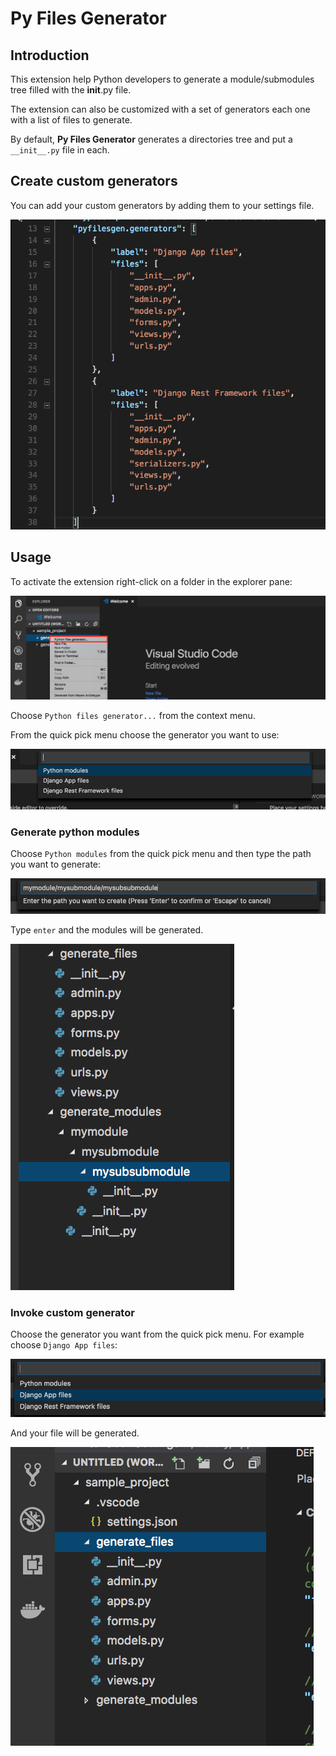 # Py Files Generator

## Introduction

This extension help Python developers to generate a module/submodules tree filled with the __init__.py file.

The extension can also be customized with a set of generators each one with a list of files to generate.

By default, **Py Files Generator** generates a directories tree and put a `__init__.py` file in each.


## Create custom generators

You can add your custom generators by adding them to your settings file.

![Image of custom settings](images/2.png)



## Usage

To activate the extension right-click on a folder in the explorer pane: 

![Image of Context menu](images/1.png)


Choose `Python files generator...` from the context menu.

From the quick pick menu choose the generator you want to use:


![Image of quick pick](images/3.png)


### Generate python modules

Choose `Python modules` from the quick pick menu and then type the path you want to generate:

![Image of input for path](images/4.png)

Type `enter` and the modules will be generated.

![Image of generated modules](images/5.png)


### Invoke custom generator

Choose the generator you want from the quick pick menu. For example choose `Django App files`:


![Image of generated modules](images/6.png)

And your file will be generated.

![Image of generated files](images/7.png)
